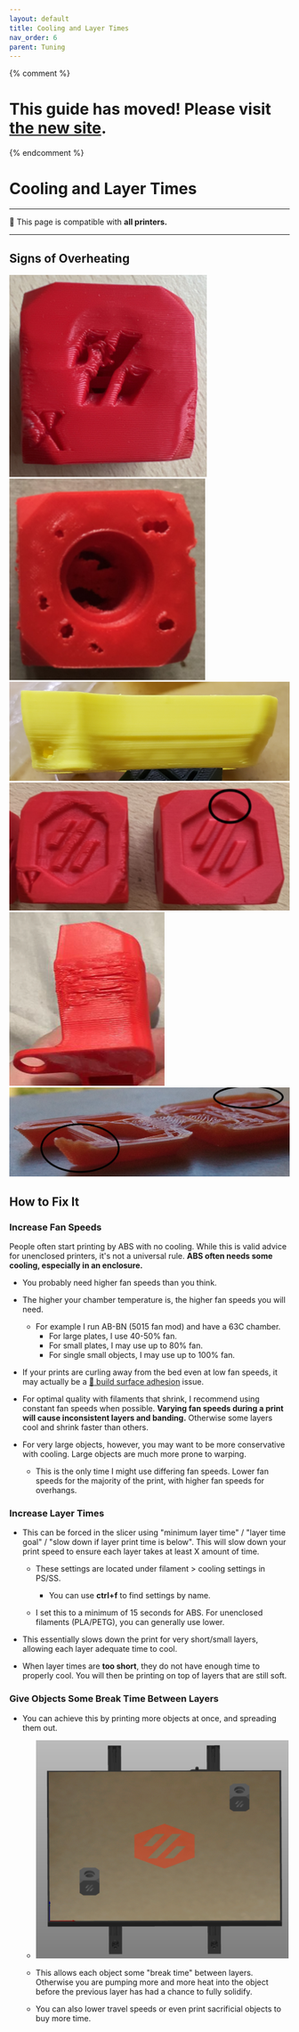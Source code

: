 ```yaml
---
layout: default
title: Cooling and Layer Times
nav_order: 6
parent: Tuning
---
```

{% comment %} 
# This guide has moved! Please visit [the new site](http://ellis3dp.com/Print-Tuning-Guide/).
{% endcomment %}
# Cooling and Layer Times
---
:dizzy: This page is compatible with **all printers.**

---
## Signs of Overheating
![](./images/cooling_and_layer_times/Overheating-1.png) ![](./images/cooling_and_layer_times/Overheating-4.png) 
![](./images/cooling_and_layer_times/Overheating-2.png) 
![](./images/cooling_and_layer_times/Overheating-3.png) 
![](./images/cooling_and_layer_times/Overheating-5.png) 
![](./images/cooling_and_layer_times/Overheating-6.jpg) 
## How to Fix It
### Increase Fan Speeds
People often start printing by ABS with no cooling. While this is valid advice for unenclosed printers, it's not a universal rule. **ABS often needs some cooling, especially in an enclosure.**
- You probably need higher fan speeds than you think. 

- The higher your chamber temperature is, the higher fan speeds you will need.
    - For example I run AB-BN (5015 fan mod) and have a 63C chamber.
        - For large plates, I use 40-50% fan.
        - For small plates, I may use up to 80% fan.
        - For single small objects, I may use up to 100% fan.

- If your prints are curling away from the bed even at low fan speeds, it may actually be a [:page_facing_up: build surface adhesion](./build_surface_adhesion.md) issue.

- For optimal quality with filaments that shrink, I recommend using constant fan speeds when possible. **Varying fan speeds during a print will cause inconsistent layers and banding.** Otherwise some layers cool and shrink faster than others.

- For very large objects, however, you may want to be more conservative with cooling. Large objects are much more prone to warping.

    - This is the only time I might use differing fan speeds. Lower fan speeds for the majority of the print, with higher fan speeds for overhangs.

### Increase Layer Times
- This can be forced in the slicer using "minimum layer time" / "layer time goal" / "slow down if layer print time is below". This will slow down your print speed to ensure each layer takes at least X amount of time.

    - These settings are located under filament > cooling settings in PS/SS. 

        - You can use **ctrl+f** to find settings by name.

    - I set this to a minimum of 15 seconds for ABS. For unenclosed filaments (PLA/PETG), you can generally use lower.

- This essentially slows down the print for very short/small layers, allowing each layer adequate time to cool.

- When layer times are **too short**, they do not have enough time to properly cool. You will then be printing on top of layers that are still soft.

### Give Objects Some Break Time Between Layers
- You can achieve this by printing more objects at once, and spreading them out.
    - ![](./images/cooling_and_layer_times/Cooling-Spread.png) 

    - This allows each object some "break time" between layers. Otherwise you are pumping more and more heat into the object before the previous layer has had a chance to fully solidify.


    - You can also lower travel speeds or even print sacrificial objects to buy more time.

